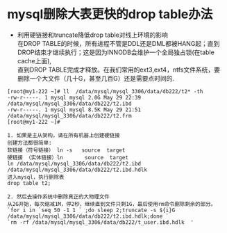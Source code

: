 # mysql删除大表更快的drop table办法  
* 利用硬链接和truncate降低drop table对线上环境的影响  
在DROP TABLE的时候，所有进程不管是DDL还是DML都被HANG起；直到DROP结束才继续执行；这是因为INNODB会维护一个全局独占锁(在table cache上面),    
直到DROP TABLE完成才释放。在我们常用的ext3,ext4，ntfs文件系统，要删除一个大文件（几十G，甚至几百G）还是需要点时间的.    
```
[root@my1-222 ~]# ll  /data/mysql/mysql_3306/data/db222/t2* -th  
-rw-r-----. 1 mysql mysql 2.0G May 29 22:39 /data/mysql/mysql_3306/data/db222/t2.ibd  
-rw-r-----. 1 mysql mysql 8.5K May 29 21:51 /data/mysql/mysql_3306/data/db222/t2.frm  
[root@my1-222 ~]#   
```

    1. 如果是主从架构，请在所有机器上创建硬链接  
    创建方法都很简单:  
    软链接（符号链接） ln -s   source  target  
    硬链接 （实体链接）ln       source  target  
    ln /data/mysql/mysql_3306/data/db222/t2.ibd  /data/mysql/mysql_3306/data/db222/t2.ibd.hdlk  
    进入mysql，执行删除表  
    drop table t2;  
    
    2. 然后去操作系统中删除真正的大物理文件   
    从2G开始，每次缩减1M，停2秒，继续直到文件只剩1G，最后使用rm命令删除剩余的部分。  
    `for i in `seq 50 -1 1 ` ;do sleep 2;truncate -s ${i}G /data/mysql/mysql_3306/data/db222/t2.ibd.hdlk;done `   
    `rm -rf /data/mysql/mysql_3306/data/db222/t_user.ibd.hdlk  '  
